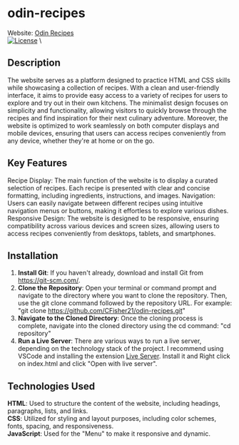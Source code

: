 # odin-recipes

Website: [Odin Recipes](https://cfisher21.github.io/odin-recipes/) \
[![License](https://img.shields.io/badge/license-MIT-blue.svg)](https://opensource.org/licenses/MIT) \



## Description
The website serves as a platform designed to practice HTML and CSS skills while showcasing a collection of recipes. With a clean and user-friendly interface, it aims to provide easy access to a variety of recipes for users to explore and try out in their own kitchens. The minimalist design focuses on simplicity and functionality, allowing visitors to quickly browse through the recipes and find inspiration for their next culinary adventure. Moreover, the website is optimized to work seamlessly on both computer displays and mobile devices, ensuring that users can access recipes conveniently from any device, whether they're at home or on the go.

## Key Features 
Recipe Display: The main function of the website is to display a curated selection of recipes. Each recipe is presented with clear and concise formatting, including ingredients, instructions, and images.
Navigation: Users can easily navigate between different recipes using intuitive navigation menus or buttons, making it effortless to explore various dishes.
Responsive Design: The website is designed to be responsive, ensuring compatibility across various devices and screen sizes, allowing users to access recipes conveniently from desktops, tablets, and smartphones.

## Installation
1. **Install Git**: If you haven't already, download and install Git from https://git-scm.com/.
2. **Clone the Repository**: Open your terminal or command prompt and navigate to the directory where you want to clone the repository. Then, use the git clone command followed by the repository URL. For example: "git clone https://github.com/CFisher21/odin-recipes.git"
3. **Navigate to the Cloned Directory**: Once the cloning process is complete, navigate into the cloned directory using the cd command: "cd repository"
4. **Run a Live Server**: There are various ways to run a live server, depending on the technology stack of the project. I recommend using VSCode and installing the extension [Live Server](https://marketplace.visualstudio.com/items?itemName=ritwickdey.LiveServer). Install it and Right click on index.html and click "Open with live server".

## Technologies Used
**HTML**: Used to structure the content of the website, including headings, paragraphs, lists, and links.\
**CSS**: Utilized for styling and layout purposes, including color schemes, fonts, spacing, and responsiveness.\
**JavaScript**: Used for the "Menu" to make it responsive and dynamic.
